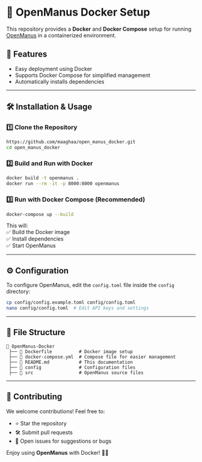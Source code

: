 # 🚀 OpenManus Docker Setup  

This repository provides a **Docker** and **Docker Compose** setup for running [OpenManus](https://github.com/mannaandpoem/OpenManus) in a containerized environment.  

## 📌 Features  
- Easy deployment using Docker  
- Supports Docker Compose for simplified management  
- Automatically installs dependencies  

---

## 🛠️ Installation & Usage  

### **1️⃣ Clone the Repository**  
```bash
https://github.com/maaghaa/open_manus_docker.git
cd open_manus_docker
```

### **2️⃣ Build and Run with Docker**  
```bash
docker build -t openmanus .
docker run --rm -it -p 8000:8000 openmanus
```

### **3️⃣ Run with Docker Compose (Recommended)**  
```bash
docker-compose up --build
```

This will:  
✅ Build the Docker image  
✅ Install dependencies  
✅ Start OpenManus  

---

## ⚙️ Configuration  
To configure OpenManus, edit the `config.toml` file inside the `config` directory:  
```bash
cp config/config.example.toml config/config.toml
nano config/config.toml  # Edit API keys and settings
```

---

## 📖 File Structure  

```
📂 OpenManus-Docker
 ├── 📄 Dockerfile          # Docker image setup
 ├── 📄 docker-compose.yml  # Compose file for easier management
 ├── 📄 README.md           # This documentation
 ├── 📂 config              # Configuration files
 ├── 📂 src                 # OpenManus source files
```

---

## 📢 Contributing  
We welcome contributions! Feel free to:  
- ⭐ Star the repository  
- 🛠️ Submit pull requests  
- 📝 Open issues for suggestions or bugs  

Enjoy using **OpenManus** with Docker! 🚀🔥
